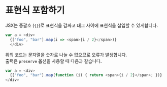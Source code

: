 # 표현식 포함하기

JSX는 중괄호 (`{}`)로 표현식을 감싸고 태그 사이에 표현식을 삽입할 수 있게합니다.

```ts
var a = <div>
  {["foo", "bar"].map(i => <span>{i / 2}</span>)}
  </div>
```

위의 코드는 문자열을 숫자로 나눌 수 없으므로 오류가 발생합니다.<br/>
출력은 `preserve` 옵션을 사용할 때 다음과 같습니다.

```ts
var a = <div>
  {["foo", "bar"].map(function (i) { return <span>{i / 2}</span>; })}
</div>
```
